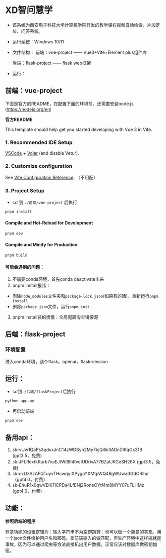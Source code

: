 # XD智问慧学

+ 该系统为西安电子科技大学计算机学院开发的教学课程视频自动检索、片段定位、问答系统。

+ 运行系统：Windows 10/11

+ 文件结构：
  前端：vue-project  —— Vue3+Vite+Element plus组件库

  后端：flask-project —— flask web框架

+ 运行：

## 前端：vue-project

下面是官方的README，在配置下面的环境前，还需要安装node.js (https://nodejs.org/en)

**官方README**

This template should help get you started developing with Vue 3 in Vite.

### 1. Recommended IDE Setup

[VSCode](https://code.visualstudio.com/) + [Volar](https://marketplace.visualstudio.com/items?itemName=Vue.volar) (and disable Vetur).

### 2. Customize configuration

See [Vite Configuration Reference](https://vitejs.dev/config/). （不用配）

### 3. Project Setup
+ cd 到 `./前端/vue-project` 后执行
```sh
pnpm install
```

#### Compile and Hot-Reload for Development

```sh
pnpm dev
```

#### Compile and Minify for Production

```sh
pnpm build
```

#### 可能会遇到的问题：

1. 不需要conda环境，首先conda deactivate出来
2. pnpm install报错：

+ 删除`node_modules`文件夹和`package-lock.json`(如果有的话)，重新运行`pnpm install`
+ 删除`package.json`文件，运行`pnpm init`

3. pnpm install装的很慢：全局配置淘宝镜像源

## 后端：flask-project

### 环境配置

进入conda环境，装个flask，openai，flask-session

## 运行：

+ cd到`./后端/flaskProject`后执行

~~~bash
python app.py
~~~

+ 再启动前端

~~~bash
pnpm dev
~~~

## 备用api：

1. sk-vUw1QaPs3qduxJnC14zWDSyh2My7bjQilln3ADnDlKqOx31B          (gpt3.5，免费)
2. sk-JFLRextkRurb7xaEJtWlBlhRveIUDrivA77BZafJKGeSH26X                   (gpt3.5，免费)
3. sk-cxUzAzAFQTuyvTHcwrjyIXPygaYXMtpWQ4RgWUwa0GdORlhd  （gpt4.0，付费）
4. sk-EhuR1x0qwVEIK7lCPDs4LfENj2RoneOYtf4m8MYY07uFLHMz         (gpt4.0，付费)

## 功能：

**参照后端的程序**  

登录功能的设置逻辑为：输入字符串不为空即跳转；也可以做一个简易的实现，用一个json文件维护用户名和密码，拿前端输入的做匹配，但生产环境中这样搞就是事故，因为可以通过爬虫等方法直接扒出用户数据。正常应该对数据库做密钥加密。
